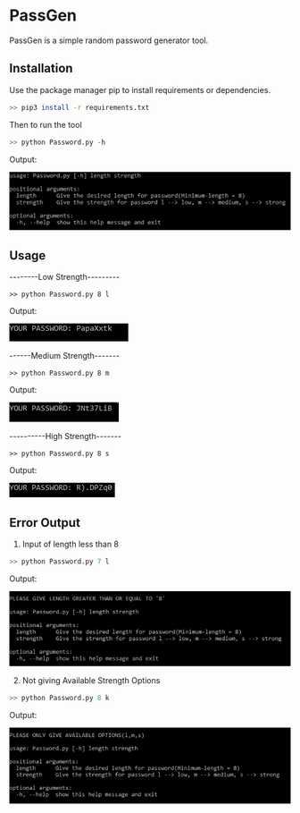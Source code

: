 # PassGen

PassGen is a simple random password generator tool.

## Installation

Use the package manager pip to install requirements or dependencies. 

```bash
>> pip3 install -r requirements.txt
```
Then to run the tool
```python
>> python Password.py -h
```
Output:


![](images/HelpOutput.png)


## Usage
--------Low Strength---------
```
>> python Password.py 8 l
```
Output:


![](images/low.png)


------Medium Strength-------
```
>> python Password.py 8 m
```
Output:


![](images/Medium.png)


----------High Strength-------
```
>> python Password.py 8 s
```
Output:


![](images/Strongpass.png)


## Error Output
1. Input of length less than 8
```python
>> python Password.py 7 l
```
Output:


![](images/less8.png)


2. Not giving Available Strength Options
```python
>> python Password.py 8 k
```
Output:


![](images/lms.png)
